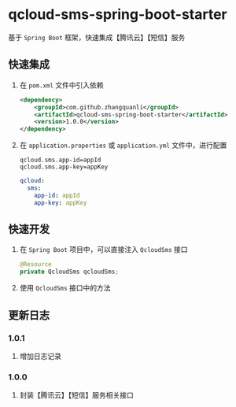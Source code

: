 # qcloud-sms-spring-boot-starter
基于 `Spring Boot` 框架，快速集成【腾讯云】【短信】服务

## 快速集成
1. 在 `pom.xml` 文件中引入依赖
    ```xml
    <dependency>
        <groupId>com.github.zhangquanli</groupId>
        <artifactId>qcloud-sms-spring-boot-starter</artifactId>
        <version>1.0.0</version>
    </dependency>
    ```
2. 在 `application.properties` 或 `application.yml` 文件中，进行配置
    ```properties
    qcloud.sms.app-id=appId
    qcloud.sms.app-key=appKey
    ```
    ```yaml
    qcloud:
      sms:
        app-id: appId
        app-key: appKey
    ```

## 快速开发
1. 在 `Spring Boot` 项目中，可以直接注入 `QcloudSms` 接口
    ```java
    @Resource
    private QcloudSms qcloudSms;
    ```
2. 使用 `QcloudSms` 接口中的方法

## 更新日志
### 1.0.1
1. 增加日志记录
### 1.0.0
1. 封装【腾讯云】【短信】服务相关接口